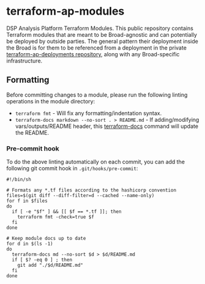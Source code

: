 # terraform-ap-modules
DSP Analysis Platform Terraform Modules. This public repository contains Terraform modules that are meant to be Broad-agnostic and can potentially be deployed by outside parties. The general pattern their deployment inside the Broad is for them to be referenced from a deployment in the private [terraform-ap-deployments repository](https://github.com/broadinstitute/terraform-ap-deployments), along with any Broad-specific infrastructure.

## Formatting
Before committing changes to a module, please run the following linting operations in the module directory:
- `terraform fmt` - Will fix any formatting/indentation syntax.
- `terraform-docs markdown --no-sort . > README.md` - If adding/modifying vars/outputs/README header, this [terraform-docs](https://github.com/segmentio/terraform-docs) command will update the README.

### Pre-commit hook
To do the above linting automatically on each commit, you can add the following git commit hook in `.git/hooks/pre-commit`:
```
#!/bin/sh

# Formats any *.tf files according to the hashicorp convention
files=$(git diff --diff-filter=d --cached --name-only)
for f in $files
do
  if [ -e "$f" ] && [[ $f == *.tf ]]; then
    terraform fmt -check=true $f
  fi
done

# Keep module docs up to date
for d in $(ls -1)
do
  terraform-docs md --no-sort $d > $d/README.md
  if [ $? -eq 0 ] ; then
    git add "./$d/README.md"
  fi
done
```
